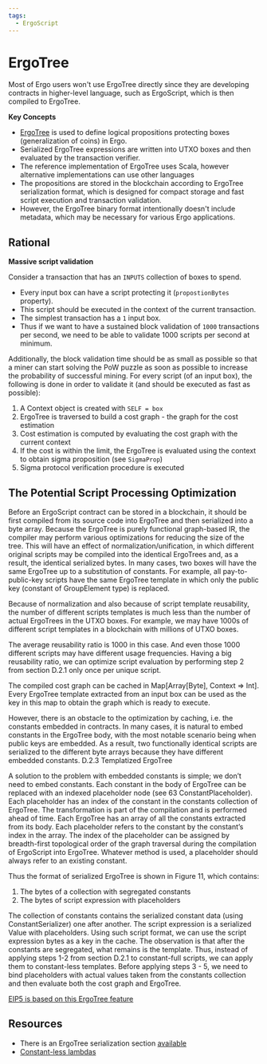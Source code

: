 ```yaml
---
tags:
  - ErgoScript
---
```


# ErgoTree

Most of Ergo users won't use ErgoTree directly since they are developing contracts in higher-level language, such as ErgoScript, which is then compiled to ErgoTree. 


**Key Concepts**

- [ErgoTree](https://ergoplatform.org/docs/ErgoTree.pdf) is used to define logical propositions protecting boxes (generalization of coins) in Ergo. 
- Serialized ErgoTree expressions are written into UTXO boxes and then evaluated by the transaction verifier. 
- The reference implementation of ErgoTree uses Scala, however alternative implementations can use other languages
- The propositions are stored in the blockchain according to ErgoTree serialization format, which is designed for compact storage and fast script execution and transaction validation.
- However, the ErgoTree binary format intentionally doesn't include metadata, which may be necessary for various Ergo applications.

## Rational

**Massive script validation**

Consider a transaction that has an `INPUTS` collection of boxes to spend. 

- Every input box can have a script protecting it (`propostionBytes` property). 
- This script should be executed in the context of the current transaction. 
- The simplest transaction has a `1` input box. 
- Thus if we want to have a sustained block validation of `1000` transactions per second, we need to be able to validate 1000 scripts per second at minimum. 


Additionally, the block validation time should be as small as possible so that a miner can start solving the PoW puzzle as soon as possible to increase the probability of successful mining. For every script (of an input box), the following is done in order to validate it (and should be executed as fast as possible):

1. A Context object is created with `SELF = box`
2. ErgoTree is traversed to build a cost graph - the graph for the cost estimation
3. Cost estimation is computed by evaluating the cost graph with the current context
4. If the cost is within the limit, the ErgoTree is evaluated using the context to obtain sigma
proposition (see `SigmaProp`)
5. Sigma protocol verification procedure is executed

## The Potential Script Processing Optimization


Before an ErgoScript contract can be stored in a blockchain, it should be first compiled from its source code into ErgoTree and then serialized into a byte array. Because the ErgoTree is purely functional graph-based IR, the compiler may perform various optimizations for reducing the size of the tree. This will have an effect of normalization/unification, in which different original scripts may be compiled into the identical ErgoTrees and, as a result, the identical serialized bytes. In many cases, two boxes will have the same ErgoTree up to a substitution of constants. For example, all pay-to-public-key scripts have the same ErgoTree template in which only the public key (constant of GroupElement type) is replaced.


Because of normalization and also because of script template reusability, the number of different scripts templates is much less than the number of actual ErgoTrees in the UTXO boxes. For example, we may have 1000s of different script templates in a blockchain with millions of UTXO boxes.


The average reusability ratio is 1000 in this case. And even those 1000 different scripts may have different usage frequencies. Having a big reusability ratio, we can optimize script evaluation by performing step 2 from section D.2.1 only once per unique script.

The compiled cost graph can be cached in Map[Array[Byte], Context => Int]. Every ErgoTree template extracted from an input box can be used as the key in this map to obtain the graph which is ready to execute.

However, there is an obstacle to the optimization by caching, i.e. the constants embedded in contracts. In many cases, it is natural to embed constants in the ErgoTree body, with the most notable scenario being when public keys are embedded. As a result, two functionally identical scripts are serialized to the different byte arrays because they have different embedded constants. D.2.3 Templatized ErgoTree

A solution to the problem with embedded constants is simple; we don’t need to embed constants. Each constant in the body of ErgoTree can be replaced with an indexed placeholder node (see 63 ConstantPlaceholder). Each placeholder has an index of the constant in the constants collection of ErgoTree. The transformation is part of the compilation and is performed ahead of time. Each ErgoTree has an array of all the constants extracted from its body. Each placeholder refers to the constant by the constant’s index in the array. The index of the placeholder can be assigned by breadth-first topological order of the graph traversal during the compilation of ErgoScript into ErgoTree. Whatever method is used, a placeholder should always refer to an existing constant.

Thus the format of serialized ErgoTree is shown in Figure 11, which contains:

1. The bytes of a collection with segregated constants
2. The bytes of script expression with placeholders

The collection of constants contains the serialized constant data (using ConstantSerializer) one after another. The script expression is a serialized Value with placeholders. Using such script format, we can use the script expression bytes as a key in the cache. The observation is that after the constants are segregated, what remains is the template. Thus, instead of applying steps 1-2 from section D.2.1 to constant-full scripts, we can apply them to constant-less templates. Before applying steps 3 - 5, we need to bind placeholders with actual values taken from the constants collection and then evaluate both the cost graph and ErgoTree.

[EIP5 is based on this ErgoTree feature](https://github.com/ergoplatform/eips/blob/master/eip-0005.md)

## Resources


- There is an ErgoTree serialization section [available](https://ergoplatform.org/docs/ErgoTree.pdf)
- [Constant-less lambdas](https://github.com/ScorexFoundation/sigmastate-interpreter/issues/264)